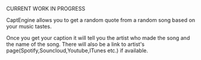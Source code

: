 
CURRENT WORK IN PROGRESS


CaptEngine allows you to get a random quote from a random song based on your music tastes.

Once you get your caption it will tell you the artist who made the song and the name of the song. There will also be a link to artist's page(Spotify,Souncloud,Youtube,ITunes etc.) if available.